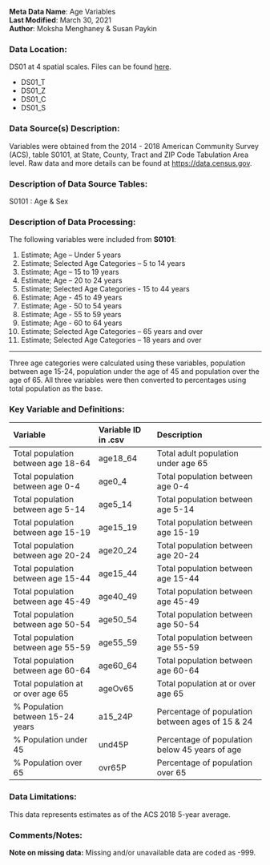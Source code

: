 **Meta Data Name**: Age Variables  
**Last Modified**: March 30, 2021  
**Author**: Moksha Menghaney & Susan Paykin 

### Data Location: 
DS01 at 4 spatial scales. Files can be found [here](/data_final).
* DS01_T  
* DS01_Z  
* DS01_C  
* DS01_S  

### Data Source(s) Description:  
Variables were obtained from the 2014 - 2018 American Community Survey (ACS), table S0101, at State, County, Tract and ZIP Code Tabulation Area level. Raw data and more details can be found at https://data.census.gov.

### Description of Data Source Tables:
S0101 : Age & Sex

### Description of Data Processing: 
The following variables were included from **S0101**:
  1.	Estimate; Age – Under 5 years
  2.	Estimate; Selected Age Categories – 5 to 14 years
  3.	Estimate; Age – 15 to 19 years 
  4.	Estimate; Age – 20 to 24 years 
  5.	Estimate; Selected Age Categories - 15 to 44 years
  6.	Estimate; Age - 45 to 49 years
  7.	Estimate; Age - 50 to 54 years
  8.	Estimate; Age - 55 to 59 years
  9.	Estimate; Age - 60 to 64 years
  10.	Estimate; Selected Age Categories – 65 years and over
  11.	Estimate; Selected Age Categories – 18 years and over

----------
Three age categories were calculated using these variables, population between age 15-24, population under the age of 45 and population over the age of 65. 
All three variables were then converted to percentages using total population as the base.

### Key Variable and Definitions:
| Variable | Variable ID in .csv | Description |
|:---------|:--------------------|:------------|
| Total population between age 18-64 | age18_64 | Total adult population under age 65 |
| Total population between age 0-4 | age0_4 | Total population between age 0-4 |
| Total population between age 5-14 | age5_14 | Total population between age 5-14 |
| Total population between age 15-19 | age15_19 | Total population between age 15-19 |
| Total population between age 20-24 | age20_24 | Total population between age 20-24 |
| Total population between age 15-44 | age15_44 | Total population between age 15-44 |
| Total population between age 45-49 | age40_49 | Total population between age 45-49 |
| Total population between age 50-54 | age50_54 | Total population between age 50-54 |
| Total population between age 55-59 | age55_59 | Total population between age 55-59 |
| Total population between age 60-64 | age60_64 | Total population between age 60-64 |
| Total population at or over age 65 | ageOv65 | Total population at or over age 65 |
| % Population between 15-24 years | a15_24P | Percentage of population between ages of 15 & 24 |
| % Population under 45  | und45P | Percentage of population below 45 years of age |
| % Population over 65 | ovr65P | Percentage of population over 65 |

### Data Limitations:
This data represents estimates as of the ACS 2018 5-year average.

### Comments/Notes:
**Note on missing data:** Missing and/or unavailable data are coded as -999. 
